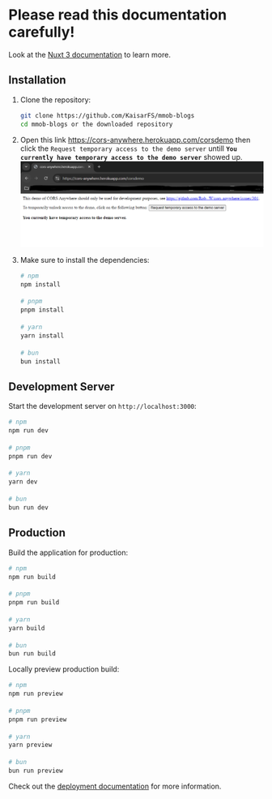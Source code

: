 # Please read this documentation carefully!

Look at the [Nuxt 3 documentation](https://nuxt.com/docs/getting-started/introduction) to learn more.

## Installation

1. Clone the repository:

    ```bash
    git clone https://github.com/KaisarFS/mmob-blogs
    cd mmob-blogs or the downloaded repository
    ```

2. Open this link https://cors-anywhere.herokuapp.com/corsdemo then click the `Request temporary access to the demo server` untill **`You currently have temporary access to the demo server`** showed up.
  ![alt text](image.png)

2. Make sure to install the dependencies:

    ```bash
    # npm
    npm install

    # pnpm
    pnpm install

    # yarn
    yarn install

    # bun
    bun install
    ```

## Development Server

Start the development server on `http://localhost:3000`:

```bash
# npm
npm run dev

# pnpm
pnpm run dev

# yarn
yarn dev

# bun
bun run dev
```

## Production

Build the application for production:

```bash
# npm
npm run build

# pnpm
pnpm run build

# yarn
yarn build

# bun
bun run build
```

Locally preview production build:

```bash
# npm
npm run preview

# pnpm
pnpm run preview

# yarn
yarn preview

# bun
bun run preview
```

Check out the [deployment documentation](https://nuxt.com/docs/getting-started/deployment) for more information.
